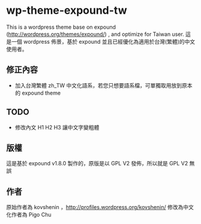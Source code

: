 wp-theme-expound-tw
===================

This is a wordpress theme base on expound (http://wordpress.org/themes/expound/) , and optimize for Taiwan user.
這是一個 wordpress 佈景，基於 expound 並且已經優化為適用於台灣(繁體)的中文使用者。

## 修正內容 ##
- 加入台灣繁體 zh_TW 中文化語系，若您只想要語系檔，可單獨取用放到原本的 expound theme

## TODO ##
- 修改內文 H1 H2 H3 讓中文字變粗體


## 版權 ##
這是基於 expound v1.8.0 製作的，原版是以 GPL V2 發佈，所以就是 GPL V2 無誤

## 作者 ##
原始作者為 kovshenin ，http://profiles.wordpress.org/kovshenin/
修改為中文化作者為 Pigo Chu
